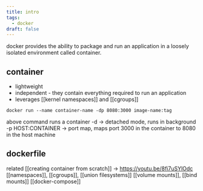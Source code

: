 ```yaml
---
title: intro
tags:
  - docker
draft: false
---
```

docker provides the ability to package and run an application in a loosely isolated environment called container.

## container 
- lightweight
- independent - they contain everything required to run an application
- leverages [[kernel namespaces]] and [[cgroups]]


```
docker run --name container-name -dp 8080:3000 image-name:tag
```

above command runs a container
-d -> detached mode, runs in background
-p HOST:CONTAINER -> port map, maps port 3000 in the container to 8080 in the host machine

## dockerfile

related
[[creating container from scratch]] -> https://youtu.be/8fi7uSYlOdc
[[namespaces]], [[cgroups]], [[union filesystems]]
[[volume mounts]], [[bind mounts]]
[[docker-compose]]

